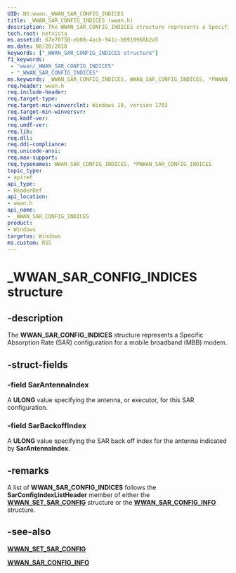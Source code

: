 ```yaml
---
UID: NS:wwan._WWAN_SAR_CONFIG_INDICES
title: _WWAN_SAR_CONFIG_INDICES (wwan.h)
description: The WWAN_SAR_CONFIG_INDICES structure represents a Specific Absorption Rate (SAR) configuration for a mobile broadband (MBB) modem.
tech.root: netvista
ms.assetid: 67e70750-eb08-4acb-941c-b6919968b2a5
ms.date: 08/20/2018
keywords: ["_WWAN_SAR_CONFIG_INDICES structure"]
f1_keywords:
 - "wwan/_WWAN_SAR_CONFIG_INDICES"
 - "_WWAN_SAR_CONFIG_INDICES"
ms.keywords: _WWAN_SAR_CONFIG_INDICES, WWAN_SAR_CONFIG_INDICES, *PWWAN_SAR_CONFIG_INDICES, 
req.header: wwan.h
req.include-header:
req.target-type: 
req.target-min-winverclnt: Windows 10, version 1703
req.target-min-winversvr:
req.kmdf-ver:
req.umdf-ver:
req.lib:
req.dll:
req.ddi-compliance:
req.unicode-ansi:
req.max-support:
req.typenames: WWAN_SAR_CONFIG_INDICES, *PWWAN_SAR_CONFIG_INDICES
topic_type: 
- apiref
api_type: 
- HeaderDef
api_location: 
- wwan.h
api_name: 
- _WWAN_SAR_CONFIG_INDICES
product:
- Windows
targetos: Windows
ms.custom: RS5
---
```


# _WWAN_SAR_CONFIG_INDICES structure

## -description

The **WWAN_SAR_CONFIG_INDICES** structure represents a Specific Absorption Rate (SAR) configuration for a mobile broadband (MBB) modem.

## -struct-fields

### -field SarAntennaIndex

A **ULONG** value specifying the antenna, or executor, for this SAR configuration.
 
### -field SarBackoffIndex

A **ULONG** value specifying the SAR back off index for the antenna indicated by **SarAntennaIndex**. 

## -remarks

A list of **WWAN_SAR_CONFIG_INDICES** follows the **SarConfigIndexListHeader** member of either the [**WWAN_SET_SAR_CONFIG**](ns-wwan-_wwan_set_sar_config.md) structure or the [**WWAN_SAR_CONFIG_INFO**](ns-wwan-_wwan_sar_config_info.md) structure.

## -see-also

[**WWAN_SET_SAR_CONFIG**](ns-wwan-_wwan_set_sar_config.md)

[**WWAN_SAR_CONFIG_INFO**](ns-wwan-_wwan_sar_config_info.md)

